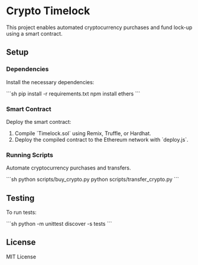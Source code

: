 # Crypto Timelock

This project enables automated cryptocurrency purchases and fund lock-up using a smart contract.

## Setup

### Dependencies

Install the necessary dependencies:

\`\`\`sh
pip install -r requirements.txt
npm install ethers
\`\`\`

### Smart Contract

Deploy the smart contract:

1. Compile \`Timelock.sol\` using Remix, Truffle, or Hardhat.
2. Deploy the compiled contract to the Ethereum network with \`deploy.js\`.

### Running Scripts

Automate cryptocurrency purchases and transfers.

\`\`\`sh
python scripts/buy_crypto.py
python scripts/transfer_crypto.py
\`\`\`

## Testing

To run tests:

\`\`\`sh
python -m unittest discover -s tests
\`\`\`

## License

MIT License
